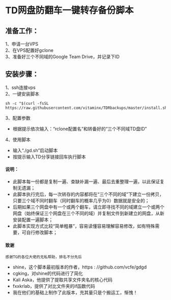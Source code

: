 # TD网盘防翻车一键转存备份脚本

## 准备工作：
1、申请一台VPS    
2、在VPS配置好gclone    
3、准备好三个不同域的Google Team Drive，并记录下ID

## 安装步骤：

1、ssh连接vps    
2、一键安装脚本

```
sh -c "$(curl -fsSL https://raw.githubusercontent.com/vitaminx/TDRbackups/master/install.sh)"
```

3、配置参数

- 根据提示依次输入：“rclone配置名”和转备好的“三个不同域TD盘ID”

4、使用脚本

+ 输入“./gd.sh”启动脚本   
+ 按提示输入TD分享链接回车执行脚本   

#### 说明：

+ 此脚本每一份都是复制一遍、查缺补漏一遍、最后去重整理一遍，以此保证复制无遗漏；
+ 此脚本执行完后，每一次转存的内容都将在“三个不同的域”下建立一份拷贝，只要三个域不同时翻车（同时翻车的概率几乎为0）数据就是安全的；
+ 后期如果三个网盘中有一个或两个翻车，请立即寻找不同的域建立一个或两个网盘（始终保证三个网盘在三个不同的域）并复制文件到新建立的网盘，从新安装配置一遍脚本；
+ 此脚本实现方式比较“简单粗暴”，容易读懂容易理解容易修改，如有特殊需要，可自行修改脚本；  

#### 致谢
    感谢TG的各位大佬的无私帮助，排名不分先后
+ shine，这个脚本最初版本的作者，https : //github.com/vcfe/gdgd
+ cgking，对shine的代码进行了简化
+ Kali Aska，他提供了提取共享文件夹名的核心代码
+ fxxkrlab，提供了对比文件夹的if函数代码
+ 我在他们的基础上制作了此版本，充其量只是个搬运工，惭愧！
